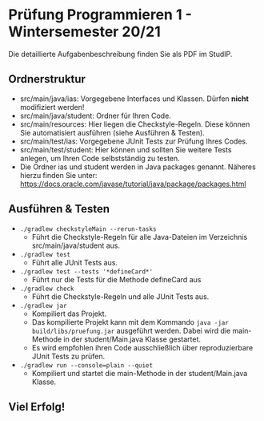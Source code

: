 # Prüfung Programmieren 1 - Wintersemester 20/21

Die detaillierte Aufgabenbeschreibung finden Sie als PDF im StudIP.

## Ordnerstruktur
- src/main/java/ias: Vorgegebene Interfaces und Klassen. Dürfen **nicht** modifiziert werden!
- src/main/java/student: Ordner für Ihren Code.
- src/main/resources: Hier liegen die Checkstyle-Regeln. Diese können Sie automatisiert ausführen (siehe Ausführen & Testen).
- src/main/test/ias: Vorgegebene JUnit Tests zur Prüfung Ihres Codes.
- src/main/test/student: Hier können und sollten Sie weitere Tests anlegen, um Ihren Code selbstständig zu testen.
- Die Ordner ias und student werden in Java packages genannt. 
  Näheres hierzu finden Sie unter: https://docs.oracle.com/javase/tutorial/java/package/packages.html

## Ausführen & Testen
- ``./gradlew checkstyleMain --rerun-tasks``
  - Führt die Checkstyle-Regeln für alle Java-Dateien im Verzeichnis src/main/java/student aus.
- ``./gradlew test``
  - Führt alle JUnit Tests aus.
- ``./gradlew test --tests '*defineCard*'``
  - Führt nur die Tests für die Methode defineCard aus
- ``./gradlew check``
  - Führt die Checkstyle-Regeln und alle JUnit Tests aus.
- ``./gradlew jar``
  - Kompiliert das Projekt.
  - Das kompilierte Projekt kann mit dem Kommando ``java -jar build/libs/pruefung.jar`` ausgeführt werden. Dabei wird die main-Methode in der student/Main.java Klasse gestartet.
  - Es wird empfohlen ihren Code ausschließlich über reproduzierbare JUnit Tests zu prüfen.
- ``./gradlew run --console=plain --quiet``
  - Kompiliert und startet die main-Methode in der student/Main.java Klasse.

## Viel Erfolg!
